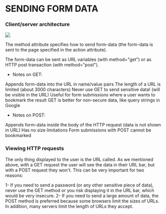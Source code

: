 # SENDING FORM DATA 
### Client/server architecture

![](https://encrypted-tbn0.gstatic.com/images?q=tbn:ANd9GcRqqj21pj0MVstUdkDFj-ttLpe9-eih6j2V2g&usqp=CAU)

The method attribute specifies how to send form-data (the form-data is sent to the page specified in the action attribute).

The form-data can be sent as URL variables (with method="get") or as HTTP post transaction (with method="post").

* Notes on GET:

Appends form-data into the URL in name/value pairs
The length of a URL is limited (about 3000 characters)
Never use GET to send sensitive data! (will be visible in the URL)
Useful for form submissions where a user wants to bookmark the result
GET is better for non-secure data, like query strings in Google

* Notes on POST:

Appends form-data inside the body of the HTTP request (data is not shown in URL)
Has no size limitations
Form submissions with POST cannot be bookmarked


### Viewing HTTP requests

The only thing displayed to the user is the URL called. As we mentioned above, with a GET request the user will see the data in their URL bar, but with a POST request they won't. This can be very important for two reasons:

1- If you need to send a password (or any other sensitive piece of data), never use the GET method or you risk displaying it in the URL bar, which would be very insecure.
2- If you need to send a large amount of data, the POST method is preferred because some browsers limit the sizes of URLs. In addition, many servers limit the length of URLs they accept.